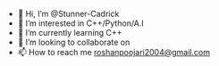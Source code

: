 - 👋 Hi, I’m @Stunner-Cadrick
- 👀 I’m interested in C++/Python/A.I
- 🌱 I’m currently learning C++
- 💞️ I’m looking to collaborate on 
- 📫 How to reach me roshanpoojari2004@gmail.com

<!---
Stunner-Cadrick/Stunner-Cadrick is a ✨ special ✨ repository because its `README.md` (this file) appears on your GitHub profile.
You can click the Preview link to take a look at your changes.
--->
